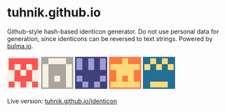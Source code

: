 # tuhnik.github.io
Github-style hash-based identicon generator. Do not use personal data for generation, since identicons can be reversed to text strings.
Powered by [bulma.io](https://bulma.io/).
<br>
<br>
<img src="https://github.com/tuhnik/tuhnik.github.io/blob/master/identicon/img/1.png" width="75">
<img src="https://github.com/tuhnik/tuhnik.github.io/blob/master/identicon/img/2.png" width="75">
<img src="https://github.com/tuhnik/tuhnik.github.io/blob/master/identicon/img/3.png" width="75">
<img src="https://github.com/tuhnik/tuhnik.github.io/blob/master/identicon/img/4.png" width="75">
<img src="https://github.com/tuhnik/tuhnik.github.io/blob/master/identicon/img/5.png" width="75">
<br>
<br>
Live version: [tuhnik.github.io/identicon](https://tuhnik.github.io/identicon/)

